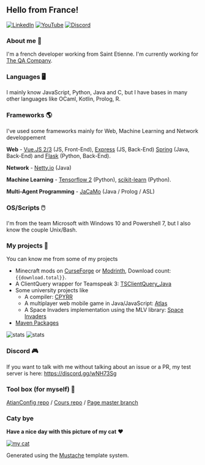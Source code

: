 ## Hello from France!

[![LinkedIn](https://img.shields.io/badge/linkedin-%230077B5.svg?style=for-the-badge&logo=linkedin&logoColor=white)](https://www.linkedin.com/in/antoine-willerval/) [![YouTube](https://img.shields.io/badge/ate48-%23FF0000.svg?style=for-the-badge&logo=YouTube&logoColor=white)](https://www.youtube.com/user/wilate48) [![Discord](https://img.shields.io/badge/ATESabLab-%237289DA.svg?style=for-the-badge&logo=discord&logoColor=white)](https://discord.gg/wNH73Sg)

### About me 🙂

I'm a french developer working from Saint Etienne. I'm currently working for [The QA Company](https://the-qa-company.com/).

### Languages 🖥️

I mainly know JavaScript, Python, Java and C, but I have bases in many other languages like OCaml, Kotlin, Prolog, R.

### Frameworks 🌎

I've used some frameworks mainly for Web, Machine Learning and Network developpement

**Web** - [Vue.JS 2/3](https://vuejs.org/) (JS, Front-End), [Express](http://expressjs.com/) (JS, Back-End) [Spring](https://spring.io/) (Java, Back-End) and [Flask](https://flask.palletsprojects.com/en/1.1.x/) (Python, Back-End).

**Network** - [Netty.io](https://netty.io/) (Java)

**Machine Learning** - [Tensorflow 2](https://www.tensorflow.org/) (Python), [scikit-learn](https://scikit-learn.org/) (Python).

**Multi-Agent Programming** - [JaCaMo](http://jacamo.sourceforge.net/) (Java / Prolog / ASL)

### OS/Scripts 🖱️

I'm from the team Microsoft with Windows 10 and Powershell 7, but I also know the couple Unix/Bash.

### My projects 🌵

You can know me from some of my projects

- Minecraft mods on [CurseForge](https://www.curseforge.com/members/ate48/projects) or [Modrinth](https://modrinth.com/user/DoVtMH0M), Download count: `{{download.total}}`.
- A ClientQuery wrapper for Teamspeak 3: [TSClientQuery_Java](https://github.com/ate47/TSClientQuery_Java-Client)
- Some university projects like
  - A compiler: [CPYRR](https://github.com/ate47/CPYRR)
  - A multiplayer web mobile game in Java/JavaScript: [Atlas](https://github.com/ate47/S6Project---Atlas---Game)
  - A Space Invaders implementation using the MLV library: [Space Invaders](https://github.com/ate47/Space-invaders)
- [Maven Packages](PACKAGE.md)

![stats](https://github-readme-stats.vercel.app/api?username=ATE47&show_icons=true&theme=default)
![stats](https://github-readme-stats.vercel.app/api/top-langs/?username=ATE47&theme=default&layout=compact)

### Discord 🎮

If you want to talk with me without talking about an issue or a PR, my test server is here: https://discord.gg/wNH73Sg

### Tool box (for myself) 📐

[AtianConfig repo](https://github.com/ate47/AtianConfig) / [Cours repo](https://github.com/ate47/Cours) / [Page master branch](https://github.com/ate47/ate47/tree/master)

### Caty bye

**Have a nice day with this picture of my cat** ❤️

[![my cat](imgs/garfield.jpg)](https://www.youtube.com/watch?v=dQw4w9WgXcQ)

Generated using the [Mustache](https://github.com/janl/mustache.js) template system.

